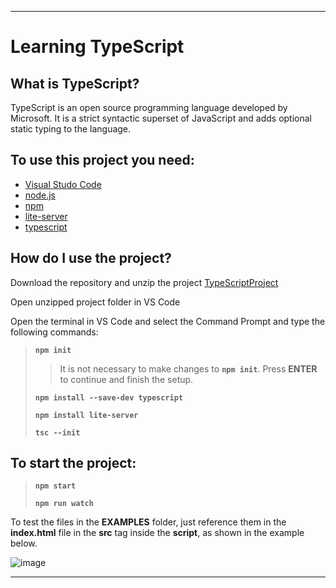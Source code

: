 <hr>

# Learning TypeScript

## What is TypeScript?

TypeScript is an open source programming language developed by Microsoft. It is a strict syntactic superset of JavaScript and adds optional static typing to the language.

## To use this project you need:

* [Visual Studo Code](https://code.visualstudio.com/)
* [node.js](https://nodejs.org/en/)
* [npm](https://www.npmjs.com/)
* [lite-server](https://www.npmjs.com/package/lite-server)
* [typescript](https://www.typescriptlang.org/download)

## How do I use the project?
Download the repository and unzip the project [TypeScriptProject](https://github.com/AntonioReinaDev/Learning-TypeScript/archive/refs/heads/main.zip)

Open unzipped project folder in VS Code

Open the terminal in VS Code and select the Command Prompt and type the following commands:

>**`npm init`**
>>It is not necessary to make changes to **`npm init`**.
Press **ENTER** to continue and finish the setup.
>
>**`npm install --save-dev typescript`**
>
>**`npm install lite-server`**
>
>**`tsc --init`**

## To start the project:

>**`npm start`**
>
>**`npm run watch`**

To test the files in the **EXAMPLES** folder, just reference them in the **index.html** file in the **src** tag inside the **script**, as shown in the example below.

![image](https://user-images.githubusercontent.com/66280255/170373075-d1cf0307-4122-494e-b016-5526586e0b28.png)

<hr>
